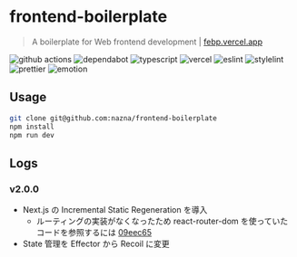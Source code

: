 # frontend-boilerplate

> A boilerplate for Web frontend development | [febp.vercel.app](https://febp.vercel.app/)

![github actions](https://github.com/nazna/frontend-boilerplate/workflows/check-pull-request/badge.svg)
![dependabot](https://flat.badgen.net/badge/i/dependabot/0366d6?icon=dependabot&label)
![typescript](https://flat.badgen.net/badge/i/TypeScript/017acd?icon=typescript&label)
![vercel](https://flat.badgen.net/badge/i/Vercel/000000?icon=now&label)
![eslint](https://flat.badgen.net/badge/linter/eslint/4b32c3)
![stylelint](https://flat.badgen.net/badge/linter/stylelint/263238)
![prettier](https://flat.badgen.net/badge/formatter/prettier/ff69b4)
![emotion](https://flat.badgen.net/badge/styling/emotion/d36ac2)

## Usage

```sh
git clone git@github.com:nazna/frontend-boilerplate
npm install
npm run dev
```

## Logs

### v2.0.0

- Next.js の Incremental Static Regeneration を導入
  - ルーティングの実装がなくなったため react-router-dom を使っていたコードを参照するには [09eec65](https://github.com/nazna/frontend-boilerplate/commit/09eec65415e9c03ec7483e888b07268499ce1ffa)
- State 管理を Effector から Recoil に変更
